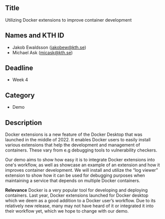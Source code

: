 ## Title

Utilizing Docker extensions to improve container development

## Names and KTH ID

  - Jakob Ewaldsson (jakobew@kth.se)
  - Michael Ask (micask@kth.se)

## Deadline

- Week 4

## Category

- Demo

## Description
Docker extensions is a new feature of the Docker Desktop that was launched in the middle of 2022. It enables Docker users to easily install various extensions that help the development and management of containers. These vary from e.g debugging tools to vulnerability checkers.

Our demo aims to show how easy it is to integrate Docker extensions into one's workflow, as well as showcase an example of an extension and how it improves container development. We will install and utilize the “log viewer” extension to show how it can be used for debugging purposes when maintaining a service that depends on multiple Docker containers.

**Relevance**
Docker is a very popular tool for developing and deploying containers. Last year, Docker extensions launched for Docker desktop which we deem as a good addition to a Docker user’s workflow. Due to its relatively new release, many may not have heard of it or integrated it into their workflow yet, which we hope to change with our demo. 
